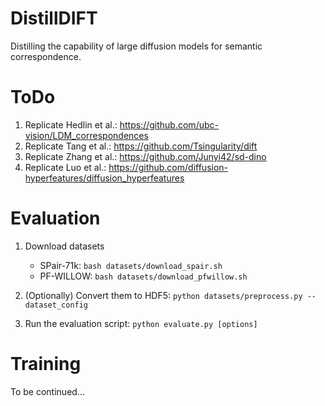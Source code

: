 # DistillDIFT
Distilling the capability of large diffusion models for semantic correspondence.

# ToDo
1. Replicate Hedlin et al.: https://github.com/ubc-vision/LDM_correspondences
2. Replicate Tang et al.: https://github.com/Tsingularity/dift
3. Replicate Zhang et al.: https://github.com/Junyi42/sd-dino
4. Replicate Luo et al.: https://github.com/diffusion-hyperfeatures/diffusion_hyperfeatures

# Evaluation

1. Download datasets
    - SPair-71k: `bash datasets/download_spair.sh`
    - PF-WILLOW: `bash datasets/download_pfwillow.sh`

2. (Optionally) Convert them to HDF5: `python datasets/preprocess.py --dataset_config`

3. Run the evaluation script: `python evaluate.py [options]`

# Training

To be continued...